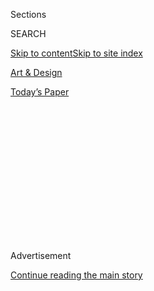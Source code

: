 <div id="app">

<div>

<div>

<div>

<div class="NYTAppHideMasthead css-1q2w90k e1suatyy0">

<div class="section css-ui9rw0 e1suatyy2">

<div class="css-eph4ug er09x8g0">

<div class="css-6n7j50">

</div>

<span class="css-1dv1kvn">Sections</span>

<div class="css-10488qs">

<span class="css-1dv1kvn">SEARCH</span>

</div>

[Skip to content](#site-content)[Skip to site index](#site-index)

</div>

<div id="masthead-section-label" class="css-1wr3we4 eaxe0e00">

[Art &
Design](https://www.nytimes3xbfgragh.onion/section/arts/design)

</div>

<div class="css-10698na e1huz5gh0">

</div>

</div>

<div id="masthead-bar-one" class="section hasLinks css-15hmgas e1csuq9d3">

<div class="css-uqyvli e1csuq9d0">

</div>

<div class="css-1uqjmks e1csuq9d1">

</div>

<div class="css-9e9ivx">

[](https://myaccount.nytimes3xbfgragh.onion/auth/login?response_type=cookie&client_id=vi)

</div>

<div class="css-1bvtpon e1csuq9d2">

[Today’s
Paper](https://www.nytimes3xbfgragh.onion/section/todayspaper)

</div>

</div>

</div>

</div>

<div data-aria-hidden="false">

<div id="site-content" data-role="main">

<div>

<div class="css-1aor85t" style="opacity:0.000000001;z-index:-1;visibility:hidden">

<div class="css-1hqnpie">

<div class="css-epjblv">

<span class="css-17xtcya">[Art &
Design](/section/arts/design)</span><span class="css-x15j1o">|</span><span class="css-fwqvlz">‘Soldier,
Spectre, Shaman,’ an Alternate History at
MoMA</span>

</div>

<div class="css-k008qs">

<div class="css-1iwv8en">

<span class="css-18z7m18"></span>

<div>

</div>

</div>

<span class="css-1n6z4y">https://nyti.ms/1kxpgMv</span>

<div class="css-1705lsu">

<div class="css-4xjgmj">

<div class="css-4skfbu" data-role="toolbar" data-aria-label="Social Media Share buttons, Save button, and Comments Panel with current comment count" data-testid="share-tools">

  - 
  - 
  - 
  - 
    
    <div class="css-6n7j50">
    
    </div>

  - 

</div>

</div>

</div>

</div>

</div>

</div>

<div class="css-13pd83m">

</div>

<div id="top-wrapper" class="css-1sy8kpn">

<div id="top-slug" class="css-l9onyx">

Advertisement

</div>

[Continue reading the main
story](#after-top)

<div class="ad top-wrapper" style="text-align:center;height:100%;display:block;min-height:250px">

<div id="top" class="place-ad" data-position="top" data-size-key="top">

</div>

</div>

<div id="after-top">

</div>

</div>

<div id="sponsor-wrapper" class="css-1hyfx7x">

<div id="sponsor-slug" class="css-19vbshk">

Supported by

</div>

[Continue reading the main
story](#after-sponsor)

<div id="sponsor" class="ad sponsor-wrapper" style="text-align:center;height:100%;display:block">

</div>

<div id="after-sponsor">

</div>

</div>

Art
Review

<div class="css-9u9xp4 ehdk2mb0">

# ‘Soldier, Spectre, Shaman,’ an Alternate History at MoMA

</div>

<div class="css-79elbk" data-testid="photoviewer-wrapper">

<div class="css-z3e15g" data-testid="photoviewer-wrapper-hidden">

</div>

<div class="css-1a48zt4 ehw59r15" data-testid="photoviewer-children">

![<span class="css-16f3y1r e13ogyst0" data-aria-hidden="true">“Landscape,”
a 1954 work by Chimei
Hamada.</span><span class="css-cnj6d5 e1z0qqy90" itemprop="copyrightHolder"><span class="css-1ly73wi e1tej78p0">Credit...</span><span><span>Hiro
Gallery, Museum of Modern
Art</span></span></span>](https://static01.graylady3jvrrxbe.onion/images/2015/11/06/arts/06FIG/06FIG-articleLarge.jpg?quality=75&auto=webp&disable=upscale)

</div>

</div>

<div class="css-xt80pu e12qa4dv0">

<div class="css-18e8msd">

<div class="css-vp77d3 epjyd6m0">

<div class="css-1baulvz">

By [<span class="css-1baulvz last-byline" itemprop="name">Jason
Farago</span>](https://www.nytimes3xbfgragh.onion/by/jason-farago)

</div>

</div>

  - Nov. 5,
    2015

  - 
    
    <div class="css-4xjgmj">
    
    <div class="css-d8bdto" data-role="toolbar" data-aria-label="Social Media Share buttons, Save button, and Comments Panel with current comment count" data-testid="share-tools">
    
      - 
      - 
      - 
      - 
        
        <div class="css-6n7j50">
        
        </div>
    
      - 
    
    </div>
    
    </div>

</div>

</div>

<div class="section meteredContent css-1r7ky0e" name="articleBody" itemprop="articleBody">

<div class="css-1fanzo5 StoryBodyCompanionColumn">

<div class="css-53u6y8">

In 1936, the first director of the Museum of Modern Art mapped out the
art of his time [in a famous
chart](http://www.moma.org/learn/resources/archives/archives_highlights_02_1936),
the first taste of the museum’s persistent narrative of Modernism. The
doctrine goes something like this: Western art of the early 20th century
develops in a single direction, toward abstraction. Artists working
toward that goal were the true radicals. Those who held onto
representation were aesthetic conservatives (whatever their actual
politics).Conveniently enough, the artists who broke most definitively
with figuration, and who made abstract painting and sculpture into the
One True Art, were living in New York — the city that, in the words of
the art historian Serge Guilbaut, “[stole the idea of Modern
art](http://www.nytimes3xbfgragh.onion/1984/01/01/books/behind-the-scenes-of-abstract-expressionism.html?pagewanted=all)”
from Paris after World War II.

That is a fantasy, but the fantasy endures in MoMA’s presentation of its
permanent collection, which still stages the art of Pollock, Newman,
Rothko and the rest of the New York School as if they were the acme of
Modernism. But [“Soldier, Spectre,
Shaman,”](https://www.moma.org/calendar/exhibitions/1551?locale=en) a
noteworthy and all too rare exhibition on view on the museum’s third
floor, offers a vital corrective to the gospel of abstract art. Most of
the 30 or so artists here are European, and stand outside the museum’s
tenacious master narrative. While their American counterparts were
paring down painting, sculpture and other media to their essences, these
artists insisted on the primacy of the figure, and conceived a new, more
downhearted humanism for an inhuman age.

</div>

</div>

<div class="css-79elbk" data-testid="photoviewer-wrapper">

<div class="css-z3e15g" data-testid="photoviewer-wrapper-hidden">

</div>

<div class="css-1a48zt4 ehw59r15" data-testid="photoviewer-children">

![<span class="css-16f3y1r e13ogyst0" data-aria-hidden="true">“Faust,
I,” a 1956 work by Jan
Müller.</span><span class="css-cnj6d5 e1z0qqy90" itemprop="copyrightHolder"><span class="css-1ly73wi e1tej78p0">Credit...</span><span>Estate
Jan Müller, Museum of Modern
Art</span></span>](https://static01.graylady3jvrrxbe.onion/images/2015/11/06/arts/06FIGURATIVEJP1/06FIGURATIVEJP1-articleLarge.jpg?quality=75&auto=webp&disable=upscale)

</div>

</div>

<div class="css-1fanzo5 StoryBodyCompanionColumn">

<div class="css-53u6y8">

With the end of the war, and the full revelation of the Holocaust, the
human body became a figure of pathos and existential dread, and only
rarely one of possible rebirth and redemption. Francis Bacon, in a lurid
1946 painting featuring a black-suited gent standing before a crucified
cow carcass, updated the Christian trope of the Man of Sorrows (with an
allusion to Rembrandt’s 1655 “Slaughtered Ox”) for an era after the
death of God. So did Alberto Giacometti, represented here by his
“Standing Woman,” of 1948, an emaciated, etiolated bronze of the type
that Giacometti’s friend, Jean-Paul Sartre, compared to “the fleshless
martyrs of Buchenwald.” His fellow sculptor, Germaine Richier, a
Frenchwoman who fled to Switzerland as the war began, took a similar
approach to bronze sculpture, casting pockmarked and injured figures
whose bumpy surfaces recall the corpses of Pompeii.

</div>

</div>

<div class="css-1fanzo5 StoryBodyCompanionColumn">

<div class="css-53u6y8">

Scarred, pained or totally blasted, the body in European art of the
1940s and ‘50s testified to both physical wounds and to deeper, internal
traumas. That was especially the case in postwar France, where Jean
Fautrier, an artist and member of the Resistance, far too little known
in the United States, created his “Otages” (“Hostages”). Their flattened
and anguished faces were informed by the sounds of the torture of
civilians he heard at night outside a suburban Paris asylum. This show
contains a pair of prints that, unfortunately, only suggest the sickly
force of his plaster-thickened paintings. More compelling French works
here include a spare watercolor of two ectoplasmic figures by [Henri
Michaux](http://www.theguardian.com/books/2002/aug/10/featuresreviews.guardianreview18),
who is better known as a poet; a bronze head by the Greek-born
[Takis](http://www.wsj.com/articles/sculptor-takis-bends-natures-laws-for-art-1424374561),
its eyes formed from whorls on its scored surface; and a small occult
work by the Romanian émigré Victor Brauner, in which a skeleton is
formed from tallow dripped on
wood.

</div>

</div>

<div class="css-79elbk" data-testid="photoviewer-wrapper">

<div class="css-z3e15g" data-testid="photoviewer-wrapper-hidden">

</div>

<div class="css-1a48zt4 ehw59r15" data-testid="photoviewer-children">

<div class="css-1xdhyk6 erfvjey0">

<span class="css-1ly73wi e1tej78p0">Image</span>

<div class="css-zjzyr8">

<div data-testid="lazyimage-container" style="height:511.6888888888889px">

</div>

</div>

</div>

<span class="css-16f3y1r e13ogyst0" data-aria-hidden="true">“Untitled,”
a 1946 work by Henri
Michaux.</span><span class="css-cnj6d5 e1z0qqy90" itemprop="copyrightHolder"><span class="css-1ly73wi e1tej78p0">Credit...</span><span>Museum
of Modern Art, 2015 Henri Michaux/Artists Rights Society (ARS), New York
/ ADAGP, Paris</span></span>

</div>

</div>

<div class="css-1fanzo5 StoryBodyCompanionColumn">

<div class="css-53u6y8">

New York, too, had its fair share of artists who responded to wartime
suffering in figurative means, often with a Surrealist bent. A 1941
print by David Smith depicts a parched battlefield overrun by hybrid
Amazon-centaurs equipped with wheels instead of hind legs. A frail and
gaunt totem by Louise Bourgeois, who moved from France to New York in
1938, stands between two thin rods that could be arms, or crutches.

Perhaps the most startling work here comes from Jan Müller, a German
refugee in New York who studied under Hans Hofmann. Where most of
Hofmann’s students turned to gestural abstraction, Müller espoused an
eerie, anxious figuration with ghoulish details. In his fantastic 1957
tableau of the Walpurgisnacht from Goethe’s “Faust,” Mephistopheles has
the simplified head of a Halloween jack-o’-lantern, while a witch in one
corner has torn her face right off. Müller died the next year, at the
age of 35. One can only speculate where his painting may have led.

</div>

</div>

<div class="css-79elbk" data-testid="photoviewer-wrapper">

<div class="css-z3e15g" data-testid="photoviewer-wrapper-hidden">

</div>

<div class="css-1a48zt4 ehw59r15" data-testid="photoviewer-children">

<div class="css-1xdhyk6 erfvjey0">

<span class="css-1ly73wi e1tej78p0">Image</span>

<div class="css-zjzyr8">

<div data-testid="lazyimage-container" style="height:580px">

</div>

</div>

</div>

<span class="css-16f3y1r e13ogyst0" data-aria-hidden="true">“The Devil
with Claws,” a 1952 work by Germaine
Richier.</span><span class="css-cnj6d5 e1z0qqy90" itemprop="copyrightHolder"><span class="css-1ly73wi e1tej78p0">Credit...</span><span>2015
Germaine Richier/Artists Rights Society (ARS), New York / ADAGP, Paris;
John Wronn/The Museum of Modern Art</span></span>

</div>

</div>

<div class="css-1fanzo5 StoryBodyCompanionColumn">

<div class="css-53u6y8">

“Soldier, Spectre, Shaman” also glances at Japanese art from the 1950s,
and focuses on how bodies were depicted in the years after the bomb. The
most compelling works come from Chimei Hamada (now 97), whose postwar
etchings feature amphibian soldiers left for dead on a barren
battlefield, or hanging from wooden pylons. They are shocking, surreal
nightmares drawn from his experiences in the Sino-Japanese War, as blunt
and as memorable as anything by Goya.

</div>

</div>

<div class="css-1fanzo5 StoryBodyCompanionColumn">

<div class="css-53u6y8">

“Soldier, Spectre, Shaman” has been organized by Lucy Gallun, an
assistant curator in the museum’s photography department, and Sarah
Suzuki, an associate curator of drawings and prints. It is small, drawn
entirely from the permanent collection, and it may be a greater
achievement as a riposte to MoMA’s own history than as a stand-alone
exhibition. MoMA has no collection of Socialist Realism, for one, and so
the show necessarily ignores Soviet examples of postwar figuration, as
well as significant leftist French artists such as the painter Boris
Taslitzky, who survived Buchenwald. More surprising is the omission of
Jean Dubuffet, whose fraught and scumbled figures testify to wartime
privation and inner anguish. The curators have, on the other hand,
thrown in two panoramas of warrior nymphets by the outsider artist Henry
Darger — lovely works, but extraneous.

Still, we see these works too infrequently in New York, and this show
offers a corrective to an art-historical fiction that MoMA should keep
trying to transcend. It is a reboot, of sorts, of the museum’s 1959
exhibition “New Images of Man,” which was pilloried at the time for its
defense of the figure (and, worse, of Europe), but which might offer
some guidance to MoMA’s curatorial team. Ahead of its [controversial
expansion](http://www.nytimes3xbfgragh.onion/2014/01/09/arts/design/a-grand-redesign-of-moma-does-not-spare-a-notable-neighbor.html),
the museum is now planning a substantial rehanging of its permanent
collection that, so they say, will abolish the current medium-specific
galleries. It would do well to think not only past medium but past
dogma, too, and to use its unrivaled collection to reveal the postwar
era in all its plenitude breadth and tragedy.

</div>

</div>

</div>

<div>

</div>

<div>

</div>

<div>

</div>

<div>

<div id="bottom-wrapper" class="css-1ede5it">

<div id="bottom-slug" class="css-l9onyx">

Advertisement

</div>

[Continue reading the main
story](#after-bottom)

<div id="bottom" class="ad bottom-wrapper" style="text-align:center;height:100%;display:block;min-height:90px">

</div>

<div id="after-bottom">

</div>

</div>

</div>

</div>

</div>

## Site Index

<div>

</div>

## Site Information Navigation

  - [© <span>2020</span> <span>The New York Times
    Company</span>](https://help.nytimes3xbfgragh.onion/hc/en-us/articles/115014792127-Copyright-notice)

<!-- end list -->

  - [NYTCo](https://www.nytco.com/)
  - [Contact
    Us](https://help.nytimes3xbfgragh.onion/hc/en-us/articles/115015385887-Contact-Us)
  - [Work with us](https://www.nytco.com/careers/)
  - [Advertise](https://nytmediakit.com/)
  - [T Brand Studio](http://www.tbrandstudio.com/)
  - [Your Ad
    Choices](https://www.nytimes3xbfgragh.onion/privacy/cookie-policy#how-do-i-manage-trackers)
  - [Privacy](https://www.nytimes3xbfgragh.onion/privacy)
  - [Terms of
    Service](https://help.nytimes3xbfgragh.onion/hc/en-us/articles/115014893428-Terms-of-service)
  - [Terms of
    Sale](https://help.nytimes3xbfgragh.onion/hc/en-us/articles/115014893968-Terms-of-sale)
  - [Site
    Map](https://spiderbites.nytimes3xbfgragh.onion)
  - [Help](https://help.nytimes3xbfgragh.onion/hc/en-us)
  - [Subscriptions](https://www.nytimes3xbfgragh.onion/subscription?campaignId=37WXW)

</div>

</div>

</div>

</div>
